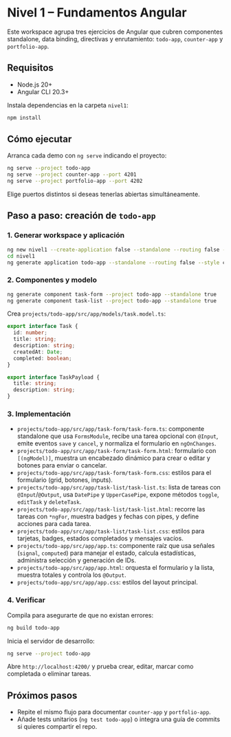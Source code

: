 ﻿# Nivel 1 – Fundamentos Angular

Este workspace agrupa tres ejercicios de Angular que cubren componentes standalone, data binding, directivas y enrutamiento: `todo-app`, `counter-app` y `portfolio-app`.

## Requisitos

- Node.js 20+
- Angular CLI 20.3+

Instala dependencias en la carpeta `nivel1`:

```bash
npm install
```

## Cómo ejecutar

Arranca cada demo con `ng serve` indicando el proyecto:

```bash
ng serve --project todo-app
ng serve --project counter-app --port 4201
ng serve --project portfolio-app --port 4202
```

Elige puertos distintos si deseas tenerlas abiertas simultáneamente.

## Paso a paso: creación de `todo-app`

### 1. Generar workspace y aplicación

```bash
ng new nivel1 --create-application false --standalone --routing false --style css
cd nivel1
ng generate application todo-app --standalone --routing false --style css
```

### 2. Componentes y modelo

```bash
ng generate component task-form --project todo-app --standalone true
ng generate component task-list --project todo-app --standalone true
```

Crea `projects/todo-app/src/app/models/task.model.ts`:

```ts
export interface Task {
  id: number;
  title: string;
  description: string;
  createdAt: Date;
  completed: boolean;
}

export interface TaskPayload {
  title: string;
  description: string;
}
```

### 3. Implementación

- `projects/todo-app/src/app/task-form/task-form.ts`: componente standalone que usa `FormsModule`, recibe una tarea opcional con `@Input`, emite eventos `save` y `cancel`, y normaliza el formulario en `ngOnChanges`.
- `projects/todo-app/src/app/task-form/task-form.html`: formulario con `[(ngModel)]`, muestra un encabezado dinámico para crear o editar y botones para enviar o cancelar.
- `projects/todo-app/src/app/task-form/task-form.css`: estilos para el formulario (grid, botones, inputs).
- `projects/todo-app/src/app/task-list/task-list.ts`: lista de tareas con `@Input`/`@Output`, usa `DatePipe` y `UpperCasePipe`, expone métodos `toggle`, `editTask` y `deleteTask`.
- `projects/todo-app/src/app/task-list/task-list.html`: recorre las tareas con `*ngFor`, muestra badges y fechas con pipes, y define acciones para cada tarea.
- `projects/todo-app/src/app/task-list/task-list.css`: estilos para tarjetas, badges, estados completados y mensajes vacíos.
- `projects/todo-app/src/app/app.ts`: componente raíz que usa señales (`signal`, `computed`) para manejar el estado, calcula estadísticas, administra selección y generación de IDs.
- `projects/todo-app/src/app/app.html`: orquesta el formulario y la lista, muestra totales y controla los `@Output`.
- `projects/todo-app/src/app/app.css`: estilos del layout principal.

### 4. Verificar

Compila para asegurarte de que no existan errores:

```bash
ng build todo-app
```

Inicia el servidor de desarrollo:

```bash
ng serve --project todo-app
```

Abre `http://localhost:4200/` y prueba crear, editar, marcar como completada o eliminar tareas.

## Próximos pasos

- Repite el mismo flujo para documentar `counter-app` y `portfolio-app`.
- Añade tests unitarios (`ng test todo-app`) o integra una guía de commits si quieres compartir el repo.
